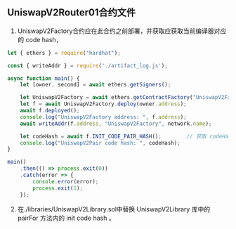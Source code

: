 ## UniswapV2Router01合约文件
1. UniswapV2Factory合约应在此合约之前部署，并获取应获取当前编译器对应的 code hash，
```javascript
let { ethers } = require("hardhat");

const { writeAddr } = require('./artifact_log.js');  

async function main() {
    let [owner, second] = await ethers.getSigners();

    let UniswapV2Factory = await ethers.getContractFactory("UniswapV2Factory");
    let f = await UniswapV2Factory.deploy(owner.address);
    await f.deployed();
    console.log("UniswapV2Factory address: ", f.address);
    await writeAddr(f.address, "UniswapV2Factory", network.name);

    let codeHash = await f.INIT_CODE_PAIR_HASH();        // 获取 codeHash
    console.log("UniswapV2Pair code hash: ", codeHash);
}

main()
    .then(() => process.exit(0))
    .catch(error => {
        console.error(error);
        process.exit(1);
    });
```

2. 在./libraries/UniswapV2Library.sol中替换 UniswapV2Library 库中的 pairFor 方法内的 init code hash 。
